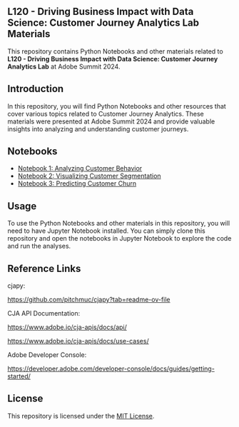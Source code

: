 ## L120 - Driving Business Impact with Data Science: Customer Journey Analytics Lab Materials
This repository contains Python Notebooks and other materials related to **L120 - Driving Business Impact with Data Science: Customer Journey Analytics Lab** at Adobe Summit 2024.

## Introduction

In this repository, you will find Python Notebooks and other resources that cover various topics related to Customer Journey Analytics. These materials were presented at Adobe Summit 2024 and provide valuable insights into analyzing and understanding customer journeys.

## Notebooks

- [Notebook 1: Analyzing Customer Behavior](TBD)
- [Notebook 2: Visualizing Customer Segmentation](TBD)
- [Notebook 3: Predicting Customer Churn](TBD)

## Usage

To use the Python Notebooks and other materials in this repository, you will need to have Jupyter Notebook installed. You can simply clone this repository and open the notebooks in Jupyter Notebook to explore the code and run the analyses.

## Reference Links

cjapy:

https://github.com/pitchmuc/cjapy?tab=readme-ov-file

CJA API Documentation:

https://www.adobe.io/cja-apis/docs/api/

https://www.adobe.io/cja-apis/docs/use-cases/

Adobe Developer Console:

https://developer.adobe.com/developer-console/docs/guides/getting-started/

## License

This repository is licensed under the [MIT License](notion://www.notion.so/LICENSE).
